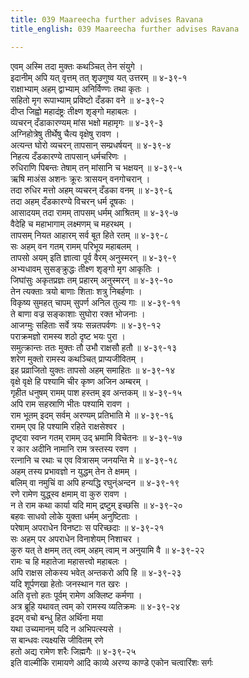 ```yaml
---
title: 039 Maareecha further advises Ravana
title_english: 039 Maareecha further advises Ravana

---
```

<div class="audioEmbed"  caption="श्रीराम-हरिसीताराममूर्ति-घनपाठिभ्यां वचनम्" src="https://archive.org/download/Ramayana-recitation-Sriram-harisItArAmamUrti-Ghanapaati-v2/Kanda_3/Kanda_3_ARK-039-Sahayya_Karana_Nirakaranam.mp3"></div>

एवम् अस्मि तदा मुक्तः कथञ्चित् तेन संयुगे ।  
इदानीम् अपि यत् वृत्तम् तत् शृउणुष्व यत् उत्तरम् ॥ ४-३९-१  
राक्षाभ्याम् अहम् द्वाभ्याम् अनिर्विण्णः तथा कृतः ।  
सहितो मृग रूपाभ्याम् प्रविष्टो दँडका वने ॥ ४-३९-२  
दीप्त जिह्वो महादंष्ट्रः तीक्ष्ण शृङ्गो महाबलः ।  
व्यचरन् दँडाकारण्यम् मांस भक्षो महामृगः ॥ ४-३९-३  
अग्निहोत्रेषु तीर्थेषु चैत्य वृक्षेषु रावण ।  
अत्यन्त घोरो व्यचरन् तापसान् सम्प्रधर्षयन् ॥ ४-३९-४  
निहत्य दँडकारण्ये तापसान् धर्मचरिणः ।  
रुधिराणि पिबन्तः तेषाम् तन् मांसानि च भक्षयन् ॥ ४-३९-५  
ऋषि माअंस अशनः क्रूरः त्रासयन् वनगोचरान् ।  
तदा रुधिर मत्तो अहम् व्यचरन् दँडका वनम् ॥ ४-३९-६  
तदा अहम् दँडकारण्ये विचरन् धर्म दूषकः ।  
आसादयम् तदा रामम् तापसम् धर्मम् आश्रितम् ॥ ४-३९-७  
वैदेहि च महाभागाम् लक्ष्मणम् च महरथम् ।  
तापसम् नियत आहारम् सर्व बूत हिते रतम् ॥ ४-३९-८  
सः अहम् वन गतम् रामम् परिभूय महाबलम् ।  
तापसो अयम् इति ज्ञात्वा पूर्व वैरम् अनुस्मरन् ॥ ४-३९-९  
अभ्यधावम् सुसङ्क्रुद्धः तीक्ष्ण शृङ्गो मृग आकृतिः ।  
जिघांसुः अकृतप्रज्ञः तम् प्रहारम् अनुस्मरन् ॥ ४-३९-१०  
तेन त्यक्ताः त्रयो बाणाः शिताः शत्रु निबर्हणाः ।  
विकृष्य सुमहत् चापम् सुपर्ण अनिल तुल्य गाः ॥ ४-३९-११  
ते बाणा वज्र सङ्काशाः सुघोरा रक्त भोजनाः ।  
आजग्मुः सहिताः सर्वे त्रयः सन्नतपर्वणः ॥ ४-३९-१२  
पराक्रमज्ञो रामस्य शठो दृष्ट भयः पुरा ।  
समुत्क्रान्तः ततः मुक्तः तौ उभौ राक्षसौ हतौ ॥ ४-३९-१३  
शरेण मुक्तो रामस्य कथञ्चित् प्राप्यजीवितम् ।  
इह प्रव्राजितो युक्तः तापसो अहम् समाहितः ॥ ४-३९-१४  
वृक्षे वृक्षे हि पश्यामि चीर कृष्ण अजिन अम्बरम् ।  
गृहीत धनुषम् रामम् पाश हस्तम् इव अन्तकम् ॥ ४-३९-१५  
अपि राम सहस्राणि भीतः पश्यामि रावण ।  
राम भूतम् इदम् सर्वम् अरण्यम् प्रतिभाति मे ॥ ४-३९-१६  
रामम् एव हि पश्यामि रहिते राक्षसेश्वर ।  
दृष्ट्वा स्वप्न गतम् रामम् उद् भ्रमामि विचेतनः ॥ ४-३९-१७  
र कार अदीनि नामानि राम त्रस्तस्य रवण ।  
रत्नानि च रथाः च एव वित्रासम् जनयन्ति मे ॥ ४-३९-१८  
अहम् तस्य प्रभावज्ञो न युद्धम् तेन ते क्षमम् ।  
बलिम् वा नमुचिं वा अपि हन्यद्धि रघुन्ंअन्दन ॥ ४-३९-१९  
रणे रामेण युद्ध्स्व क्षमाम् वा कुरु रावण ।  
न ते राम कथा कार्या यदि माम् द्रष्टुम् इच्छसि ॥ ४-३९-२०  
बहवः साधवो लोके युक्ता धर्मम् अनुष्टिताः ।  
परेषाम् अपराधेन विनष्टाः स परिच्छदाः ॥ ४-३९-२१  
सः अहम् पर अपराधेन विनाशेयम् निशाचर ।  
कुरु यत् ते क्षमम् तत् त्वम् अहम् त्वाम् न अनुयामि वै ॥ ४-३९-२२  
रामः च हि महातेजा महासत्त्वो महाबलः ।  
अपि राक्षस लोकस्य भवेत् अन्तकरो अपि हि ॥ ४-३९-२३  
यदि शूर्पणखा हेतोः जनस्थान गत खरः ।  
अति वृत्तो हतः पूर्वम् रामेण अक्लिष्ट कर्मणा ।  
अत्र ब्रूहि यथावत् त्वम् को रामस्य व्यतिक्रमः ॥ ४-३९-२४  
इदम् वचो बन्धु हित अर्थिना मया  
यथा उच्यमानम् यदि न अभिपत्स्यसे ।  
स बान्धवः त्यक्ष्यसि जीवितम् रणे  
हतो अद्य रामेण शरैः जिह्मगैः ॥ ४-३९-२५  
इति वाल्मीकि रामायणे आदि काव्ये अरण्य काण्डे एकोन चत्वारिंशः सर्गः